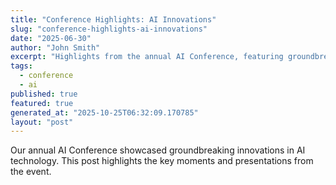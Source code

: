 ```yaml
---
title: "Conference Highlights: AI Innovations"
slug: "conference-highlights-ai-innovations"
date: "2025-06-30"
author: "John Smith"
excerpt: "Highlights from the annual AI Conference, featuring groundbreaking innovations."
tags:
  - conference
  - ai
published: true
featured: true
generated_at: "2025-10-25T06:32:09.170785"
layout: "post"
---
```


Our annual AI Conference showcased groundbreaking innovations in AI technology. This post highlights the key moments and presentations from the event.